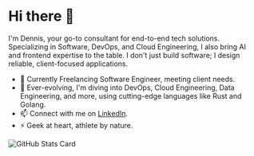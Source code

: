 # Hi there 👋

I'm Dennis, your go-to consultant for end-to-end tech solutions. Specializing in Software, DevOps, and Cloud Engineering, I also bring AI and frontend expertise to the table. I don't just build software; I design reliable, client-focused applications.

- 🔭 Currently Freelancing Software Engineer, meeting client needs.
- 🌱 Ever-evolving, I'm diving into DevOps, Cloud Engineering, Data Engineering, and more, using cutting-edge languages like Rust and Golang.
- 📫 Connect with me on [LinkedIn](https://www.linkedin.com/in/dennis-jensen-159b5012a).
- ⚡ Geek at heart, athlete by nature. 

<img
  src="https://github-readme-stats-one-virid-50.vercel.app/api?username=dennisjensen95&show_icons=true&theme=dark"
  alt="GitHub Stats Card">
